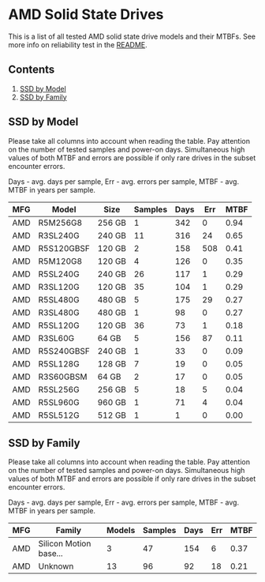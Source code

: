 AMD Solid State Drives
======================

This is a list of all tested AMD solid state drive models and their MTBFs. See
more info on reliability test in the [README](https://github.com/linuxhw/SMART).

Contents
--------

1. [ SSD by Model  ](#ssd-by-model)
2. [ SSD by Family ](#ssd-by-family)

SSD by Model
------------

Please take all columns into account when reading the table. Pay attention on the
number of tested samples and power-on days. Simultaneous high values of both MTBF
and errors are possible if only rare drives in the subset encounter errors.

Days - avg. days per sample,
Err  - avg. errors per sample,
MTBF - avg. MTBF in years per sample.

| MFG       | Model              | Size   | Samples | Days  | Err   | MTBF |
|-----------|--------------------|--------|---------|-------|-------|------|
| AMD       | R5M256G8           | 256 GB | 1       | 342   | 0     | 0.94   |
| AMD       | R3SL240G           | 240 GB | 11      | 316   | 24    | 0.65   |
| AMD       | R5S120GBSF         | 120 GB | 2       | 158   | 508   | 0.41   |
| AMD       | R5M120G8           | 120 GB | 4       | 126   | 0     | 0.35   |
| AMD       | R5SL240G           | 240 GB | 26      | 117   | 1     | 0.29   |
| AMD       | R3SL120G           | 120 GB | 35      | 104   | 1     | 0.29   |
| AMD       | R5SL480G           | 480 GB | 5       | 175   | 29    | 0.27   |
| AMD       | R3SL480G           | 480 GB | 1       | 98    | 0     | 0.27   |
| AMD       | R5SL120G           | 120 GB | 36      | 73    | 1     | 0.18   |
| AMD       | R3SL60G            | 64 GB  | 5       | 156   | 87    | 0.11   |
| AMD       | R5S240GBSF         | 240 GB | 1       | 33    | 0     | 0.09   |
| AMD       | R5SL128G           | 128 GB | 7       | 19    | 0     | 0.05   |
| AMD       | R3S60GBSM          | 64 GB  | 2       | 17    | 0     | 0.05   |
| AMD       | R5SL256G           | 256 GB | 5       | 18    | 5     | 0.04   |
| AMD       | R5SL960G           | 960 GB | 1       | 71    | 4     | 0.04   |
| AMD       | R5SL512G           | 512 GB | 1       | 1     | 0     | 0.00   |

SSD by Family
-------------

Please take all columns into account when reading the table. Pay attention on the
number of tested samples and power-on days. Simultaneous high values of both MTBF
and errors are possible if only rare drives in the subset encounter errors.

Days - avg. days per sample,
Err  - avg. errors per sample,
MTBF - avg. MTBF in years per sample.

| MFG       | Family                 | Models | Samples | Days  | Err   | MTBF |
|-----------|------------------------|--------|---------|-------|-------|------|
| AMD       | Silicon Motion base... | 3      | 47      | 154   | 6     | 0.37   |
| AMD       | Unknown                | 13     | 96      | 92    | 18    | 0.21   |
